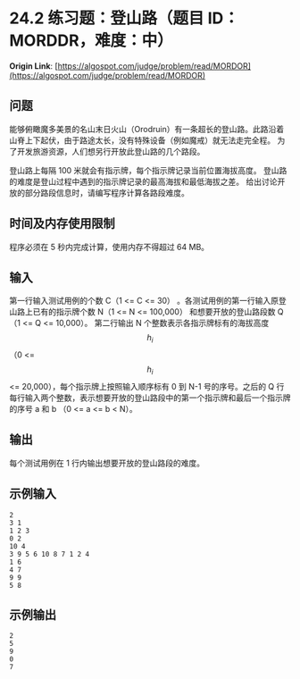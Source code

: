 # 24.2 练习题：登山路（题目 ID：MORDDR，难度：中）

**Origin Link**: [https://algospot.com/judge/problem/read/MORDOR](https://algospot.com/judge/problem/read/MORDOR)


## 问题

能够俯瞰魔多美景的名山末日火山（Orodruin）有一条超长的登山路。此路沿着山脊上下起伏，由于路途太长，没有特殊设备（例如魔戒）就无法走完全程。 为了开发旅游资源，人们想另行开放此登山路的几个路段。

登山路上每隔 100 米就会有指示牌，每个指示牌记录当前位置海拔高度。 登山路的难度是登山过程中遇到的指示牌记录的最高海拔和最低海拔之差。 给出讨论开放的部分路段信息时，请编写程序计算各路段难度。


## 时间及内存使用限制

程序必须在 5 秒内完成计算，使用内存不得超过 64 MB。


## 输入

第一行输入测试用例的个数 C（1 <= C <= 30） 。各测试用例的第一行输入原登山路上已有的指示牌个数 N（1 <= N <= 100,000） 和想要开放的登山路段数 Q（1 <= Q <= 10,000）。 第二行输出 N 个整数表示各指示牌标有的海拔高度 $$h_i$$（0 <= $$h_i$$ <= 20,000），每个指示牌上按照输入顺序标有 0 到 N-1 号的序号。之后的 Q 行每行输入两个整数，表示想要开放的登山路段中的第一个指示牌和最后一个指示牌的序号 a 和 b （0 <= a <= b < N）。


## 输出

每个测试用例在 1 行内输出想要开放的登山路段的难度。


## 示例输入

```
2
3 1
1 2 3
0 2
10 4
3 9 5 6 10 8 7 1 2 4
1 6
4 7
9 9
5 8
```

## 示例输出

```
2
5
9
0
7
```

